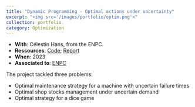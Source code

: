 ```yaml
---
title: "Dynamic Programming - Optimal actions under uncertainty"
excerpt: "<img src='/images/portfolio/optim.png'>"
collection: portfolio
category: Optimization
---
```


* __With__: Célestin Hans, from the ENPC.
* __Ressources__: [Code](/files/portfolio/dynamic_prog_maintenance.ipynb); [Report](/files/portfolio/dynamic_prog_report.pdf)
* __When__: 2023
* __Associated to__: [ENPC](https://ecoledesponts.fr/en)


The project tackled three problems:
* Optimal maintenance strategy for a machine with uncertain failure times
* Optimal shop stocks management under uncertain demand
* Optimal strategy for a dice game